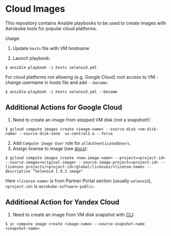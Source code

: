 # Cloud Images

This repository contains Ansible playbooks to be used to create images with Aerokube tools for popular cloud platforms.

Usage:

1. Update `hosts` file with VM hostname

2. Launch playbook:
```
$ ansible-playbook -i hosts selenoid.yml
```
For cloud platforms not allowing (e.g. Google Cloud) root access to VM - change username in hosts file and add `--become`:
```
$ ansible-playbook -i hosts selenoid.yml --become
```

## Additional Actions for Google Cloud

1. Need to create an image from stopped VM disk (not a snapshot!):
```
$ gcloud compute images create <image-name> --source-disk <vm-disk-name> --source-disk-zone  us-central1-a --force
```
2. Add `Compute Image User` role for `allAuthenticatedUsers`.
3. Assign license to image (see [docs](https://cloud.google.com/marketplace/docs/partners/vm/build-vm-image#create_a_licensed_vm_image)):
```
$ gcloud compute images create <new-image-name> --project=<project-id> --source-image=<original-image> --source-image-project=<project-id> --licenses projects/<project-id>/global/licenses/<license-name> --description "Selenoid 1.9.2 image"
```
Here `<license-name>` is from Partner Portal section (usually `selenoid`), `<project-id>` is `aerokube-software-public`.

## Additional Action for Yandex Cloud

1. Need to create an image from VM disk snapshot with [CLI](https://cloud.yandex.ru/docs/cli/quickstart):
```
$ yc compute image create <image-name> --source-snapshot-name <snapshot-name>
```
